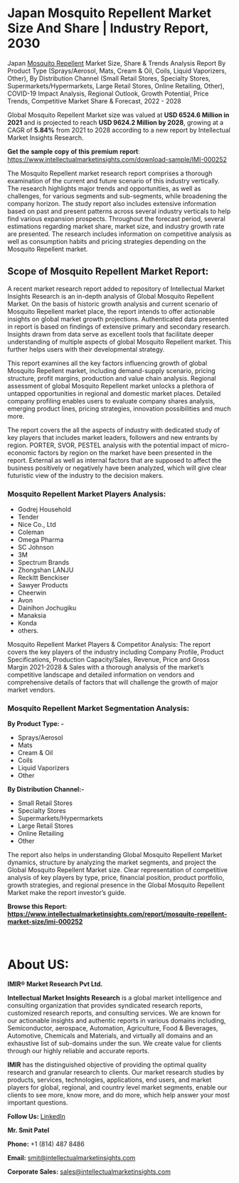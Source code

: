 <h1>Japan Mosquito Repellent Market Size And Share | Industry Report, 2030</h1>
<p>Japan <a href="https://www.intellectualmarketinsights.com/report/mosquito-repellent-market-size/imi-000252">Mosquito Repellent</a> Market Size, Share &amp; Trends Analysis Report By Product Type (Sprays/Aerosol, Mats, Cream &amp; Oil, Coils, Liquid Vaporizers, Other), By Distribution Channel (Small Retail Stores, Specialty Stores, Supermarkets/Hypermarkets, Large Retail Stores, Online Retailing, Other), COVID-19 Impact Analysis, Regional Outlook, Growth Potential, Price Trends, Competitive Market Share &amp; Forecast, 2022 - 2028</p>
<p>Global Mosquito Repellent Market size was valued at&nbsp;<strong>USD 6524.6 Million in 2021</strong>&nbsp;and is projected to reach&nbsp;<strong>USD 9624.2 Million by 2028</strong>, growing at a CAGR of&nbsp;<strong>5.84%</strong>&nbsp;from 2021 to 2028 according to a new report by Intellectual Market Insights Research.</p>
<p>𝐆𝐞𝐭 𝐭𝐡𝐞 𝐬𝐚𝐦𝐩𝐥𝐞 𝐜𝐨𝐩𝐲 𝐨𝐟 𝐭𝐡𝐢𝐬 𝐩𝐫𝐞𝐦𝐢𝐮𝐦 𝐫𝐞𝐩𝐨𝐫𝐭: <a href="https://www.intellectualmarketinsights.com/download-sample/IMI-000252">https://www.intellectualmarketinsights.com/download-sample/IMI-000252</a></p>
<p>The Mosquito Repellent market research report comprises a thorough examination of the current and future scenario of this industry vertically. The research highlights major trends and opportunities, as well as challenges, for various segments and sub-segments, while broadening the company horizon. The study report also includes extensive information based on past and present patterns across several industry verticals to help find various expansion prospects. Throughout the forecast period, several estimations regarding market share, market size, and industry growth rate are presented. The research includes information on competitive analysis as well as consumption habits and pricing strategies depending on the Mosquito Repellent market.</p>
<h2>Scope of Mosquito Repellent Market Report:</h2>
<p>A recent market research report added to repository of Intellectual Market Insights Research is an in-depth analysis of Global Mosquito Repellent Market. On the basis of historic growth analysis and current scenario of Mosquito Repellent market place, the report intends to offer actionable insights on global market growth projections. Authenticated data presented in report is based on findings of extensive primary and secondary research. Insights drawn from data serve as excellent tools that facilitate deeper understanding of multiple aspects of global Mosquito Repellent market. This further helps users with their developmental strategy.</p>
<p>This report examines all the key factors influencing growth of global Mosquito Repellent market, including demand-supply scenario, pricing structure, profit margins, production and value chain analysis. Regional assessment of global Mosquito Repellent market unlocks a plethora of untapped opportunities in regional and domestic market places. Detailed company profiling enables users to evaluate company shares analysis, emerging product lines, pricing strategies, innovation possibilities and much more.</p>
<p>The report covers the all the aspects of industry with dedicated study of key players that includes market leaders, followers and new entrants by region. PORTER, SVOR, PESTEL analysis with the potential impact of micro-economic factors by region on the market have been presented in the report. External as well as internal factors that are supposed to affect the business positively or negatively have been analyzed, which will give clear futuristic view of the industry to the decision makers.</p>
<h3>Mosquito Repellent Market Players Analysis:</h3>
<ul>
<li>Godrej Household</li>
<li>Tender</li>
<li>Nice Co., Ltd</li>
<li>Coleman</li>
<li>Omega Pharma</li>
<li>SC Johnson</li>
<li>3M</li>
<li>Spectrum Brands</li>
<li>Zhongshan LANJU</li>
<li>Reckitt Benckiser</li>
<li>Sawyer Products</li>
<li>Cheerwin</li>
<li>Avon</li>
<li>Dainihon Jochugiku</li>
<li>Manaksia</li>
<li>Konda</li>
<li>others.</li>
</ul>
<p>Mosquito Repellent Market Players &amp; Competitor Analysis: The report covers the key players of the industry including Company Profile, Product Specifications, Production Capacity/Sales, Revenue, Price and Gross Margin 2021-2028 &amp; Sales with a thorough analysis of the market&rsquo;s competitive landscape and detailed information on vendors and comprehensive details of factors that will challenge the growth of major market vendors.</p>
<h3>Mosquito Repellent Market Segmentation Analysis:</h3>
<p><strong>By&nbsp;Product Type: -</strong></p>
<ul>
<li>Sprays/Aerosol</li>
<li>Mats</li>
<li>Cream &amp; Oil</li>
<li>Coils</li>
<li>Liquid Vaporizers</li>
<li>Other</li>
</ul>
<p><strong>By Distribution Channel:-</strong></p>
<ul>
<li>Small Retail Stores</li>
<li>Specialty Stores</li>
<li>Supermarkets/Hypermarkets</li>
<li>Large Retail Stores</li>
<li>Online Retailing</li>
<li>Other</li>
</ul>
<p>The report also helps in understanding Global Mosquito Repellent Market dynamics, structure by analyzing the market segments, and project the Global Mosquito Repellent&nbsp;Market size. Clear representation of competitive analysis of key players by type, price, financial position, product portfolio, growth strategies, and regional presence in the Global Mosquito Repellent Market make the report investor&rsquo;s guide.</p>
<p><strong>Browse this Report: </strong><a href="https://www.intellectualmarketinsights.com/report/mosquito-repellent-market-size/imi-000252"><strong>https://www.intellectualmarketinsights.com/report/mosquito-repellent-market-size/imi-000252</strong></a></p>
<p>&nbsp;</p>
<h1>About US:</h1>
<p><strong>IMIR&reg; Market Research Pvt Ltd.</strong></p>
<p><strong>Intellectual Market Insights Research</strong> is a global market intelligence and consulting organization that provides syndicated research reports, customized research reports, and consulting services. We are known for our actionable insights and authentic reports in various domains including, Semiconductor, aerospace, Automation, Agriculture, Food &amp; Beverages, Automotive, Chemicals and Materials, and virtually all domains and an exhaustive list of sub-domains under the sun. We create value for clients through our highly reliable and accurate reports.</p>
<p><strong>IMIR</strong> has the distinguished objective of providing the optimal quality research and granular research to clients. Our market research studies by products, services, technologies, applications, end users, and market players for global, regional, and country level market segments, enable our clients to see more, know more, and do more, which help answer your most important questions.</p>
<p><strong>Follow Us:</strong> <a href="https://www.linkedin.com/company/imir-marketresearch/">LinkedIn</a></p>
<p><strong>Mr. Smit Patel</strong></p>
<p><strong>Phone:</strong> +1 (814) 487 8486</p>
<p><strong>Email:</strong> <a href="mailto:smit@intellectualmarketinsights.com">smit@intellectualmarketinsights.com</a></p>
<p><strong>Corporate Sales:</strong> <a href="mailto:sales@intellectualmarketinsights.com">sales@intellectualmarketinsights.com</a></p>
<p>&nbsp;</p>
<p>&nbsp;</p>
